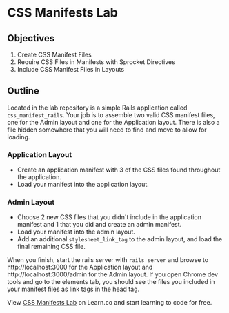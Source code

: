 # CSS Manifests Lab

## Objectives

1. Create CSS Manifest Files
2. Require CSS Files in Manifests with Sprocket Directives
3. Include CSS Manifest Files in Layouts

## Outline
Located in the lab repository is a simple Rails application called `css_manifest_rails`. Your job is to assemble two valid CSS manifest files, one for the Admin layout and one for the Application layout. There is also a file hidden somewhere that you will need to find and move to allow for loading.

### Application Layout
- Create an application manifest with 3 of the CSS files found throughout the application.
- Load your manifest into the application layout.

### Admin Layout
- Choose 2 new CSS files that you didn't include in the application manifest and 1 that you did and create an admin manifest.
- Load your manifest into the admin layout.
- Add an additional `stylesheet_link_tag` to the admin layout, and load the final remaining CSS file.

When you finish, start the rails server with `rails server` and browse to http://localhost:3000 for the Application layout and http://localhost:3000/admin for the Admin layout. If you open Chrome dev tools and go to the elements tab, you should see the files you included in your manifest files as link tags in the head tag.

<p data-visibility='hidden'>View <a href='https://learn.co/lessons/css-manifests-lab' title='CSS Manifests Lab'>CSS Manifests Lab</a> on Learn.co and start learning to code for free.</p>
